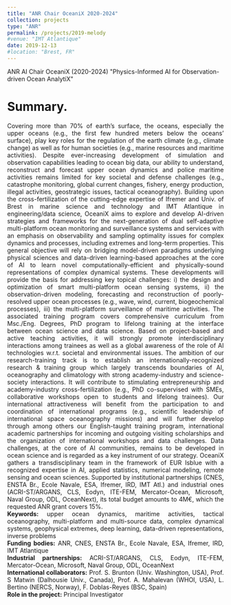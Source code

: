 ```yaml
---
title: "ANR Chair OceaniX 2020-2024"
collection: projects
type: "ANR"
permalink: /projects/2019-melody
#venue: "IMT Atlantique"
date: 2019-12-13
#location: "Brest, FR"
---
```


ANR AI Chair OceaniX (2020-2024) "Physics-Informed AI for Observation-driven Ocean AnalytiX"

Summary. 
======
<div style="text-align: justify"> 
Covering more than 70% of earth’s surface, the oceans, especially the upper oceans (e.g., the first few hundred meters below the oceans’ surface), play key roles for the regulation of the earth climate (e.g., climate change) as well as for human societies (e.g., marine resources and maritime activities). Despite ever-increasing development of simulation and observation capabilities leading to ocean big data, our ability to understand, reconstruct and forecast upper ocean dynamics and police maritime activities remains limited for key societal and defense challenges (e.g., catastrophe monitoring, global current changes, fishery, energy production, illegal activities, geostrategic issues, tactical oceanography).
Building upon the cross-fertilization of the cutting-edge expertise of Ifremer and Univ. of Brest in marine science and technology and IMT Atlantique in engineering/data science, OceaniX aims to explore and develop AI-driven strategies and frameworks for the next-generation of dual self-adaptive multi-platform ocean monitoring and surveillance systems and services with an emphasis on observability and sampling optimality issues for complex dynamics and processes, including extremes and long-term properties. This general objective will rely on bridging model-driven paradigms underlying physical sciences and data-driven learning-based approaches at the core of AI to learn novel computationally-efficient and physically-sound representations of complex dynamical systems. These developments will provide the basis for addressing key topical challenges: i) the design and optimization of smart multi-platform ocean sensing systems, ii) the observation-driven modeling, forecasting and reconstruction of poorly-resolved upper ocean processes (e.g., wave, wind, current, biogeochemical processes), iii) the multi-platform surveillance of maritime activities. The associated training program covers comprehensive curriculum from Msc./Eng. Degrees, PhD program to lifelong training at the interface between ocean science and data science. Based on project-based and active teaching activities, it will strongly promote interdisciplinary interactions among trainees as well as a global awareness of the role of AI technologies w.r.t. societal and environmental issues. 
The ambition of our research-training track is to establish an internationally-recognized research & training group which largely transcends boundaries of AI, oceanography and climatology with strong academy-industry and science-society interactions. It will contribute to stimulating entrepreneurship and academy-industry cross-fertilization (e.g., PhD co-supervised with SMEs, collaborative workshops open to students and lifelong trainees). Our international attractiveness will benefit from the participation to and coordination of international programs (e.g., scientific leadership of international space oceanography missions) and will further develop through among others our English-taught training program, international academic partnerships for incoming and outgoing visiting scholarships and the organization of international workshops and data challenges. Data challenges, at the core of AI communities, remains to be developed in ocean science and is regarded as a key instrument of our strategy.
OceaniX gathers a transdisciplinary team in the framework of EUR Isblue with a recognized expertise in AI, applied statistics, numerical modeling, remote sensing and ocean sciences. Supported by institutional partnerships (CNES, ENSTA Br., Ecole Navale, ESA, Ifremer, IRD, IMT Atl.) and industrial ones (ACRI-ST/ARGANS, CLS, Eodyn, ITE-FEM, Mercator-Ocean, Microsoft, Naval Group, ODL, OceanNext), its total budget amounts to 4M€, which the requested ANR grant covers 15%.

<div style="text-align: justify">
<strong>Keywords:</strong> upper ocean dynamics, maritime activities, tactical oceanography, multi-platform and multi-source data, complex dynamical systems, geophysical extremes, deep learning, data-driven representations, inverse problems
</div>


<div style="text-align: justify">
<strong> Funding bodies:</strong>  ANR, CNES, ENSTA Br., Ecole Navale, ESA, Ifremer, IRD, IMT Atlantique
</div>

<div style="text-align: justify">
<strong> Industrial partnerships:</strong>  ACRI-ST/ARGANS, CLS, Eodyn, ITE-FEM, Mercator-Ocean, Microsoft, Naval Group, ODL, OceanNext
</div>

<div style="text-align: justify">
<strong> International collaborators:</strong>  Prof. S. Brunton (Univ. Washington, USA), Prof. S Matwin (Dalhousie Univ., Canada), Prof. A. Mahalevan (WHOI, USA), L. Bertino (NERCS, Norway), F. Doblas-Reyes (BSC, Spain)
</div>

<div style="text-align: justify">
<strong> Role in the project:</strong>  Principal Investigator
</div>

